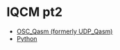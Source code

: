 # IQCM pt2

- [OSC_Qasm (formerly UDP_Qasm)](https://github.com/iccmr-quantum/OSC-Qasm)
- [Python](https://python.org)

